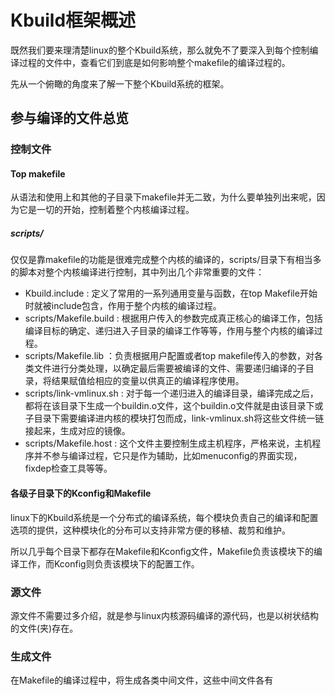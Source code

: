 # Kbuild框架概述
既然我们要来理清楚linux的整个Kbuild系统，那么就免不了要深入到每个控制编译过程的文件中，查看它们到底是如何影响整个makefile的编译过程的。   

先从一个俯瞰的角度来了解一下整个Kbuild系统的框架。  


## 参与编译的文件总览

### 控制文件

#### Top makefile
从语法和使用上和其他的子目录下makefile并无二致，为什么要单独列出来呢，因为它是一切的开始，控制着整个内核编译过程。

##### scripts/
仅仅是靠makefile的功能是很难完成整个内核的编译的，scripts/目录下有相当多的脚本对整个内核编译进行控制，其中列出几个非常重要的文件：
* Kbuild.include : 定义了常用的一系列通用变量与函数，在top Makefile开始时就被include包含，作用于整个内核的编译过程。  
* scripts/Makefile.build : 根据用户传入的参数完成真正核心的编译工作，包括编译目标的确定、递归进入子目录的编译工作等等，作用与整个内核的编译过程。   
* scripts/Makefile.lib ：负责根据用户配置或者top makefile传入的参数，对各类文件进行分类处理，以确定最后需要被编译的文件、需要递归编译的子目录，将结果赋值给相应的变量以供真正的编译程序使用。  
* scripts/link-vmlinux.sh : 对于每一个递归进入的编译目录，编译完成之后，都将在该目录下生成一个buildin.o文件，这个buildin.o文件就是由该目录下或子目录下需要编译进内核的模块打包而成，link-vmlinux.sh将这些文件统一链接起来，生成对应的镜像。  
* scripts/Makefile.host : 这个文件主要控制生成主机程序，严格来说，主机程序并不参与编译过程，它只是作为辅助，比如menuconfig的界面实现，fixdep检查工具等等。 

#### 各级子目录下的Kconfig和Makefile
linux下的Kbuild系统是一个分布式的编译系统，每个模块负责自己的编译和配置选项的提供，这种模块化的分布可以支持非常方便的移植、裁剪和维护。  

所以几乎每个目录下都存在Makefile和Kconfig文件，Makefile负责该模块下的编译工作，而Kconfig则负责该模块下的配置工作。  

### 源文件
源文件不需要过多介绍，就是参与linux内核源码编译的源代码，也是以树状结构的文件(夹)存在。

### 生成文件
在Makefile的编译过程中，将生成各类中间文件，这些中间文件各有




